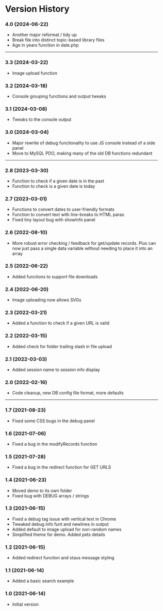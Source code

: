 # Version History

### 4.0 (2024-06-22) 
- Another major reformat / tidy up 
- Break file into distinct topic-based library files
- Age in years function in date.php

---

### 3.3 (2024-03-22) 
- Image upload function

### 3.2 (2024-03-18) 
- Console grouping functions and output tweaks

### 3.1 (2024-03-08) 
- Tweaks to the console output

### 3.0 (2024-03-04) 
- Major rewrite of debug functionality to use JS console instead of a side panel
- Move to MySQL PDO, making many of the old DB functions redundant

---

### 2.8 (2023-03-30) 
- Function to check if a given date is in the past
- Function to check is a given date is today

### 2.7 (2023-03-01) 
- Functions to convert dates to user-friendly formats
- Function to convert text with line-breaks to HTML paras
- Fixed tiny layout bug with showInfo panel
 
### 2.6 (2022-08-10) 
- More robust error checking / feedback for get/update records. Plus can now just pass a single data variable without needing to place it into an array

### 2.5 (2022-06-22) 
- Added functions to support file downloads

### 2.4 (2022-06-20) 
- Image uploading now allows SVGs

### 2.3 (2022-03-21) 
- Added a function to check if a given URL is valid

### 2.2 (2022-03-15) 
- Added check for folder trailing slash in file upload

### 2.1 (2022-03-03) 
- Added session name to session info display

### 2.0 (2022-02-16) 
- Code cleanup, new DB config file format, more defaults

---

### 1.7 (2021-08-23) 
- Fixed some CSS bugs in the debug panel

### 1.6 (2021-07-06) 
- Fixed a bug in the modifyRecords function

### 1.5 (2021-07-28) 
- Fixed a bug in the redirect function for GET URLS

### 1.4 (2021-06-23) 
- Moved demo to its own folder              
- Fixed bug with DEBUG arrays / strings

### 1.3 (2021-06-15) 
- Fixed a debug tag issue with vertical text in Chrome
- Tweaked debug info funt and newlines in output
- Added default to image upload for non-random names
- Simplified theme for demo. Added pets details

### 1.2 (2021-06-15) 
- Added redirect function and staus message styling

### 1.1 (2021-06-14) 
- Added a basic search example

### 1.0 (2021-06-14) 
- Initial version
